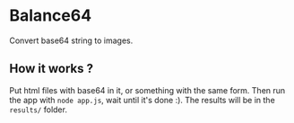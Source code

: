 # Balance64
Convert base64 string to images.

## How it works ?
Put html files with base64 in it, or something with the same form. Then run the app with `node app.js`, wait until it's done :). The results will be in the `results/` folder.